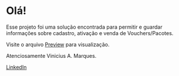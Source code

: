 # Olá!

Esse projeto foi uma solução encontrada para permitir e guardar informações sobre cadastro, ativação e venda de Vouchers/Pacotes.

Visite o arquivo [Preview](https://github.com/hyauss/ProjetosExcel/blob/main/ProjetoVouchers/Preview.md) para visualização.

Atenciosamente Vinicius A. Marques.

[LinkedIn](https://www.linkedin.com/in/vinicius-marques-966918274/)
